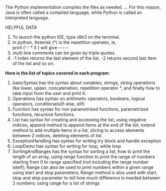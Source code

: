 The Python implementation compiles the files as needed. ... For this reason, Java is often called a compiled language, while Python is called an interpreted language. 

HELPFUL DATA

1. To launch the python IDE, type idle3 on the terminal.
2. In python, Asterisk (*) is the repetition operator, ie,   
print ('-' * 5 ) will give -----
3. multi line comments can be given by triple quotes.
4. -1 index returns the last element of the list, -2 returns second last item of the list and so on.

**Here is the list of topics covered in each program**:

1. basicSyntax has the syntax about variables, strings, string operations like lower, upper, concatenation, repetition operator *, and finally how to take input from the user and print it.
2. Operations has syntax on arithmetic operators, booleans, logical operators, conditionals(if-else, elif)
3. Function has syntax for non parametrized functions, parametrized functions, recursive functions.
4. List has syntax for creating and accessing the list, using negative indices, append method to append items at the end of the list, extend method to add multiple items in a list, slicing to access elements between 2 indices, deleting elements of list
5. ExceptionHandling has syntax for writing try block and handle exception
6. LoopDemo has syntax for writing for loop, while loop
7. SortingAndRanges has the syntax for sorting a list, how to print the length of an array, using range function to print the range of numbers starting from 0 to range specified (not including the range number istelf); Range can also be used to print numbers within a given range using start and stop parameters; Range method is alos used with start, stop and step parameter to tell how much difference is needed between 2 numbers; using range for a list of strings


